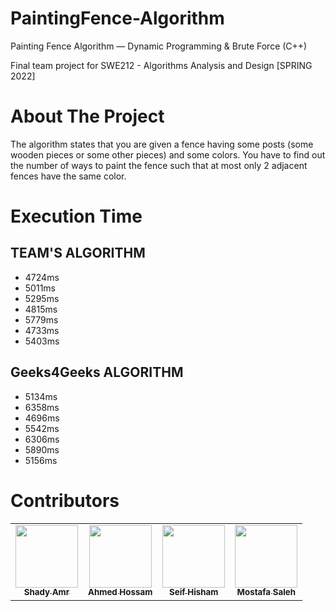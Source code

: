 # PaintingFence-Algorithm
Painting Fence Algorithm — Dynamic Programming & Brute Force (C++)

Final team project for SWE212 - Algorithms Analysis and Design [SPRING 2022]

# About The Project
The algorithm states that you are given a fence having some posts (some wooden pieces or some other pieces) and some colors. You have to find out the number of ways to paint the fence such that at most only 2 adjacent fences have the same color.

# Execution Time
## TEAM'S ALGORITHM
* 4724ms
* 5011ms
* 5295ms
* 4815ms
* 5779ms
* 4733ms
* 5403ms

## Geeks4Geeks ALGORITHM
* 5134ms
* 6358ms
* 4696ms
* 5542ms
* 6306ms
* 5890ms
* 5156ms

# Contributors
<table>
  <tr>
    <td align="center"><a href="https://github.com/shadyamr"><img src="https://i.imgur.com/w04eNYo.png" width="100px;" alt=""/><br /><sub><b>Shady Amr</b></sub></a></td>
    <td align="center"><a href="https://github.com/XIK9"><img src="https://i.imgur.com/w04eNYo.png" width="100px;" alt=""/><br /><sub><b>Ahmed Hossam</b></sub></a></td>
    <td align="center"><a href="https://github.com/seifhisham"><img src="https://i.imgur.com/w04eNYo.png" width="100px;" alt=""/><br /><sub><b>Seif Hisham</b></sub></a></td>
    <td align="center"><a href="https://github.com/Moshelby"><img src="https://i.imgur.com/w04eNYo.png" width="100px;" alt=""/><br /><sub><b>Mostafa Saleh</b></sub></a></td>
</table>
